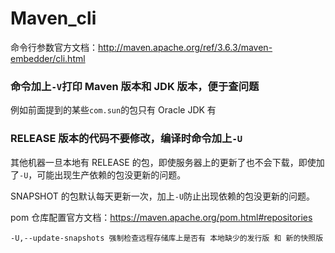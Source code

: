 # Maven_cli

命令行参数官方文档：http://maven.apache.org/ref/3.6.3/maven-embedder/cli.html


### 命令加上`-V`打印 Maven 版本和 JDK 版本，便于查问题

例如前面提到的某些`com.sun`的包只有 Oracle JDK 有


### RELEASE 版本的代码不要修改，编译时命令加上`-U`

其他机器一旦本地有 RELEASE 的包，即使服务器上的更新了也不会下载，即使加了`-U`，可能出现生产依赖的包没更新的问题。

SNAPSHOT 的包默认每天更新一次，加上`-U`防止出现依赖的包没更新的问题。

pom 仓库配置官方文档：https://maven.apache.org/pom.html#repositories
```
-U,--update-snapshots 强制检查远程存储库上是否有 本地缺少的发行版 和 新的快照版
```